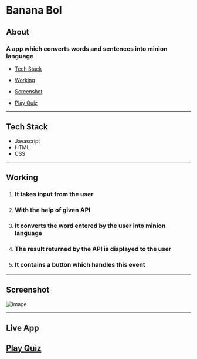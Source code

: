 # Banana Bol

 ## About

 ### A app which converts words and sentences into minion language


   - [Tech Stack](#tech-stack)
   - [Working](#working)
   - [Screenshot](#screenshot)

 - [Play Quiz](#live-app)

---

 ## Tech Stack

 - Javascript
 - HTML
 - CSS


 ---

 ## Working

 1. ### It takes input from the user
 2. ### With the help of given API
 3. ### It converts the word entered by the user into minion language
 4. ### The result returned by the API is displayed to the user
 5. ### It contains a button which handles this event


 ----
 
 
 ## Screenshot
 
![image](https://user-images.githubusercontent.com/107259961/208875314-d5baab7e-63d9-4416-b7cd-d7f8ddea9c0a.png)

 ---

## Live App

## [Play Quiz](https://banana-bol.netlify.app)

